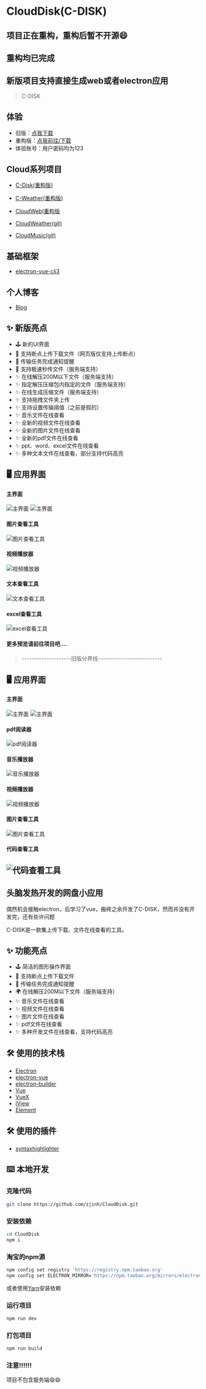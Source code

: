 # CloudDisk(C-DISK)
## 项目正在重构，重构后暂不开源:smile:
## 重构均已完成
## 新版项目支持直接生成web或者electron应用

> C-DISK
## 体验
- 旧版：[点我下载](https://works.zjinh.cn)
- 重构版：[点我前往/下载](https://disk.zjinh.cn)
- 体验账号：用户密码均为123
## Cloud系列项目
- [C-Disk(重构版)](https://disk.zjinh.cn)
- [C-Weather(重构版)](https://weather.zjinh.cn/)
- [CloudWeb(重构版](https://cloud.zjinh.cn/)


- [CloudWeather(git)](https://github.com/zjinh/CloudWeather)
- [CloudMusic(git)](https://github.com/zjinh/CloudMusic)

## 基础框架
- [electron-vue-cli3](https://github.com/zjinh/electron-vue-cli3)
## 个人博客
- [Blog](https://blog.zjinh.cn/)

## ✨ 新版亮点
- 🕹 新的UI界面
- 💾 支持断点上传下载文件（网页版仅支持上传断点）
- 🔔 传输任务完成通知提醒
- 💾 支持极速秒传文件（服务端支持）
- ✨ 在线解压200M以下文件（服务端支持）
- ✨ 指定解压压缩包内指定的文件（服务端支持）
- ✨ 在线生成压缩文件（服务端支持）
- ✨ 支持拖拽文件夹上传
- ✨ 支持设置传输阈值（之前是假的）
- ✨ 音乐文件在线查看
- ✨ 全新的视频文件在线查看
- ✨ 全新的图片文件在线查看
- ✨ 全新的pdf文件在线查看
- ✨ ppt、word、excel文件在线查看
- ✨ 多种文本文件在线查看，部分支持代码高亮
## 🖥 应用界面
#### 主界面
![主界面](screen/new/login.png)
![主界面](screen/new/main.png)
#### 图片查看工具
![图片查看工具](screen/new/photo.gif)
#### 视频播放器
![视频播放器](screen/new/video.png)
#### 文本查看工具
![文本查看工具](screen/new/text.png)
#### excel查看工具
![excel查看工具](screen/new/excel.png)
#### 更多预览请前往项目吧....


> --------------------旧版分界线--------------------------
## 🖥 应用界面
#### 主界面
   ![主界面](screen/disk.gif)
   ![主界面](screen/disk.png)
#### pdf阅读器
  ![pdf阅读器](screen/pdf.gif)
#### 音乐播放器
![音乐播放器](screen/music.gif)
#### 视频播放器
![视频播放器](screen/video.gif)
#### 图片查看工具
![图片查看工具](screen/photo.gif)
#### 代码查看工具
![代码查看工具](screen/viewer.gif)
---
## 头脑发热开发的网盘小应用
偶然机会接触electron，后学习了vue，搬砖之余开发了C-DISK，然而并没有开发完，还有些许问题

C-DISK是一款集上传下载、文件在线查看的工具。

## ✨ 功能亮点
- 🕹 简洁的图形操作界面
- 💾 支持断点上传下载文件
- 🔔 传输任务完成通知提醒
- 🌍 在线解压200M以下文件（服务端支持）
- ✨ 音乐文件在线查看
- ✨ 视频文件在线查看
- ✨ 图片文件在线查看
- ✨ pdf文件在线查看
- ✨ 多种开发文件在线查看，支持代码高亮

## 🛠 使用的技术栈
- [Electron](https://electronjs.org/)
- [electron-vue](https://simulatedgreg.gitbooks.io/electron-vue/content/cn/) 
- [electron-builder](https://www.electron.build/) 
- [Vue](https://vuejs.org/)
- [VueX](https://vuex.vuejs.org/)
- [iView](https://www.iviewui.com/)
- [Element](https://element.eleme.io)

## 🛠 使用的插件
- [syntaxhighlighter](https://github.com/syntaxhighlighter/syntaxhighlighter)

## ⌨️ 本地开发

### 克隆代码
```bash
git clone https://github.com/zjinh/CloudDisk.git
```

### 安装依赖
```bash
cd CloudDisk
npm i
```
### 淘宝的npm源
```bash
npm config set registry 'https://registry.npm.taobao.org'
npm config set ELECTRON_MIRROR='https://npm.taobao.org/mirrors/electron/'
```
或者使用[Yarn](https://yarnpkg.com/)安装依赖

### 运行项目
```bash
npm run dev
```
### 打包项目
```bash
npm run build
```
### 注意:bangbang::bangbang::bangbang:
项目不包含服务端:smile::smile:
